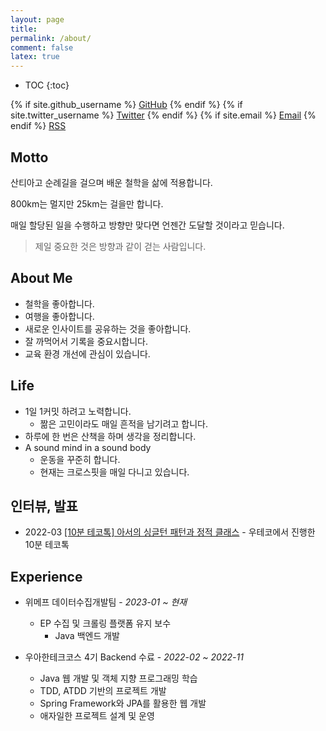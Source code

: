 ```yaml
---
layout: page
title:
permalink: /about/
comment: false
latex: true
---
```

* TOC
{:toc}

<div class="contact">
{% if site.github_username %}
        <a href="https://github.com/{{ site.github_username }}">GitHub</a>
{% endif %}
{% if site.twitter_username %}
        <a href="https://twitter.com/{{ site.twitter_username }}">Twitter</a>
{% endif %}
{% if site.email %}
        <a href="mailto:{{ site.email }}">Email</a>
{% endif %}
        <a href="{{ "/feed.xml" | prepend: site.baseurl }}">RSS</a>
</div>

## Motto

산티아고 순례길을 걸으며 배운 철학을 삶에 적용합니다.

800km는 멀지만 25km는 걸을만 합니다.

매일 할당된 일을 수행하고 방향만 맞다면 언젠간 도달할 것이라고 믿습니다.

>  제일 중요한 것은 방향과 같이 걷는 사람입니다.



## About Me

- 철학을 좋아합니다.
- 여행을 좋아합니다.
- 새로운 인사이트를 공유하는 것을 좋아합니다.
- 잘 까먹어서 기록을 중요시합니다.
- 교육 환경 개선에 관심이 있습니다.



## Life

* 1일 1커밋 하려고 노력합니다.
  * 짦은 고민이라도 매일 흔적을 남기려고 합니다.
* 하루에 한 번은 산책을 하며 생각을 정리합니다.
* A sound mind in a sound body
  * 운동을 꾸준히 합니다.
  * 현재는 크로스핏을 매일 다니고 있습니다.



## 인터뷰, 발표

* 2022-03  [[10분 테코톡] 아서의 싱글턴 패턴과 정적 클래스]( https://www.youtube.com/watch?v=5oUdqn7WeP0 ) - 우테코에서 진행한 10분 테코톡



## Experience

- 위메프 데이터수집개발팀 - _2023-01 ~ 현재_
    - EP 수집 및 크롤링 플랫폼 유지 보수
        - Java 백엔드 개발

- 우아한테크코스 4기 Backend 수료 -  _2022-02 ~ 2022-11_
    - Java 웹 개발 및 객체 지향 프로그래밍 학습
    - TDD, ATDD 기반의 프로젝트 개발
    - Spring Framework와 JPA를 활용한 웹 개발
    - 애자일한 프로젝트 설계 및 운영
